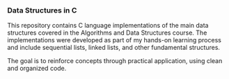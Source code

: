 ### Data Structures in C

This repository contains C language implementations of the main data structures covered in the Algorithms and Data Structures course. The implementations were developed as part of my hands-on learning process and include sequential lists, linked lists, and other fundamental structures.

The goal is to reinforce concepts through practical application, using clean and organized code.
